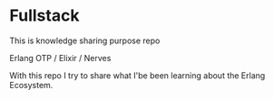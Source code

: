 # Fullstack

This is knowledge sharing purpose repo

Erlang OTP / Elixir / Nerves

With this repo I try to share what I'be been learning about the Erlang Ecosystem.


